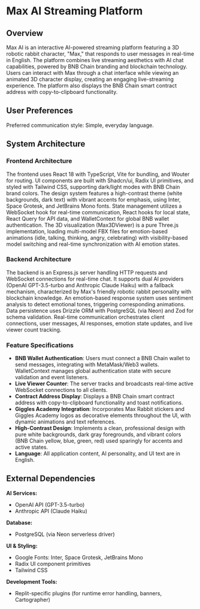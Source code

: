 # Max AI Streaming Platform

## Overview
Max AI is an interactive AI-powered streaming platform featuring a 3D robotic rabbit character, "Max," that responds to user messages in real-time in English. The platform combines live streaming aesthetics with AI chat capabilities, powered by BNB Chain branding and blockchain technology. Users can interact with Max through a chat interface while viewing an animated 3D character display, creating an engaging live-streaming experience. The platform also displays the BNB Chain smart contract address with copy-to-clipboard functionality.

## User Preferences
Preferred communication style: Simple, everyday language.

## System Architecture

### Frontend Architecture
The frontend uses React 18 with TypeScript, Vite for bundling, and Wouter for routing. UI components are built with Shadcn/ui, Radix UI primitives, and styled with Tailwind CSS, supporting dark/light modes with BNB Chain brand colors. The design system features a high-contrast theme (white backgrounds, dark text) with vibrant accents for emphasis, using Inter, Space Grotesk, and JetBrains Mono fonts. State management utilizes a WebSocket hook for real-time communication, React hooks for local state, React Query for API data, and WalletContext for global BNB wallet authentication. The 3D visualization (Max3DViewer) is a pure Three.js implementation, loading multi-model FBX files for emotion-based animations (idle, talking, thinking, angry, celebrating) with visibility-based model switching and real-time synchronization with AI emotion states.

### Backend Architecture
The backend is an Express.js server handling HTTP requests and WebSocket connections for real-time chat. It supports dual AI providers (OpenAI GPT-3.5-turbo and Anthropic Claude Haiku) with a fallback mechanism, characterized by Max's friendly robotic rabbit personality with blockchain knowledge. An emotion-based response system uses sentiment analysis to detect emotional tones, triggering corresponding animations. Data persistence uses Drizzle ORM with PostgreSQL (via Neon) and Zod for schema validation. Real-time communication orchestrates client connections, user messages, AI responses, emotion state updates, and live viewer count tracking.

### Feature Specifications
- **BNB Wallet Authentication**: Users must connect a BNB Chain wallet to send messages, integrating with MetaMask/Web3 wallets. WalletContext manages global authentication state with secure validation and event listeners.
- **Live Viewer Counter**: The server tracks and broadcasts real-time active WebSocket connections to all clients.
- **Contract Address Display**: Displays a BNB Chain smart contract address with copy-to-clipboard functionality and toast notifications.
- **Giggles Academy Integration**: Incorporates Max Rabbit stickers and Giggles Academy logos as decorative elements throughout the UI, with dynamic animations and text references.
- **High-Contrast Design**: Implements a clean, professional design with pure white backgrounds, dark gray foregrounds, and vibrant colors (BNB Chain yellow, blue, green, red) used sparingly for accents and active states.
- **Language**: All application content, AI personality, and UI text are in English.

## External Dependencies

**AI Services:**
- OpenAI API (GPT-3.5-turbo)
- Anthropic API (Claude Haiku)

**Database:**
- PostgreSQL (via Neon serverless driver)

**UI & Styling:**
- Google Fonts: Inter, Space Grotesk, JetBrains Mono
- Radix UI component primitives
- Tailwind CSS

**Development Tools:**
- Replit-specific plugins (for runtime error handling, banners, Cartographer)